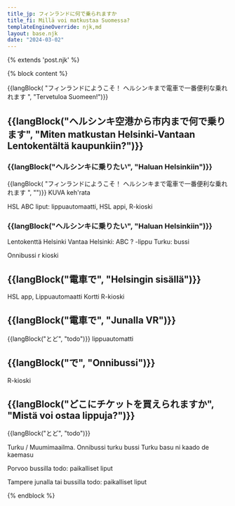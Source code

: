 ```yaml
---
title_jp: フィンランドに何で乗られますか
title_fi: Millä voi matkustaa Suomessa?
templateEngineOverride: njk,md
layout: base.njk
date: "2024-03-02"
---
```

{% extends 'post.njk' %}

{% block content %}

{{langBlock(
"フィンランドにようこそ！
ヘルシンキまで電車で一番便利な乗れれます
", 
"Tervetuloa Suomeen!")}}

<h2>{{langBlock("ヘルシンキ空港から市内まで何で乗ります", "Miten matkustan Helsinki-Vantaan Lentokentältä kaupunkiin?")}}</h2>

<h3>{{langBlock("ヘルシンキに乗りたい", "Haluan Helsinkiin")}}</h2>
{{langBlock(
"フィンランドにようこそ！
ヘルシンキまで電車で一番便利な乗れれます
", 
"")}}
KUVA keh'rata

HSL ABC
liput: lippuautomaatti, HSL appi, R-kioski

<h3>{{langBlock("ヘルシンキに乗りたい", "Haluan Helsinkiin")}}</h2>

Lentokenttä Helsinki Vantaa
Helsinki: ABC ? -lippu
Turku: bussi

Onnibussi 
r kioski 

<h2>{{langBlock("電車で", "Helsingin sisällä")}}</h5>

HSL app,
Lippuautomaatti
Kortti
R-kioski


<h2>{{langBlock("電車で", "Junalla VR")}}</h5>

{{langBlock("とど", "todo")}}
lippuautomatti

<h2>{{langBlock("で", "Onnibussi")}}</h5>
R-kioski

<h2>{{langBlock("どこにチケットを買えられますか", "Mistä voi ostaa lippuja?")}}</h5>

{{langBlock("とど", "todo")}}

Turku / Muumimaailma.
Onnibussi
turku bussi
Turku basu ni kaado de kaemasu


Porvoo
bussilla
todo: paikalliset liput

Tampere
junalla tai bussilla
todo: paikalliset liput

{% endblock %}